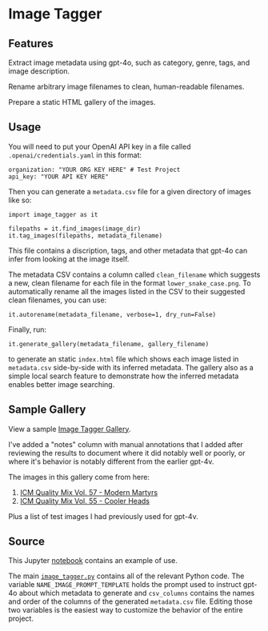 Image Tagger
============


Features
--------

Extract image metadata using gpt-4o, such as category, genre, tags, and image
description.

Rename arbitrary image filenames to clean, human-readable filenames.

Prepare a static HTML gallery of the images.


Usage
-----

You will need to put your OpenAI API key in a file called
`.openai/credentials.yaml` in this format:


    organization: "YOUR ORG KEY HERE" # Test Project
    api_key: "YOUR API KEY HERE"

Then you can generate a `metadata.csv` file for a given directory of images
like so:

    import image_tagger as it

    filepaths = it.find_images(image_dir)
    it.tag_images(filepaths, metadata_filename)

This file contains a discription, tags, and other metadata that gpt-4o can
infer from looking at the image itself.

The metadata CSV contains a column called `clean_filename` which suggests
a new, clean filename for each file in the format `lower_snake_case.png`.
To automatically rename all the images listed in the CSV to their suggested
clean filenames, you can use:

    it.autorename(metadata_filename, verbose=1, dry_run=False)

Finally, run:

    it.generate_gallery(metadata_filename, gallery_filename)

to generate an static `index.html` file which shows each image listed in
`metadata.csv` side-by-side with its inferred metadata. The gallery also as a
simple local search feature to demonstrate how the inferred metadata enables
better image searching.


Sample Gallery
--------------

View a sample [Image Tagger Gallery](https://olooney.github.io/image_tagger/gallery/index.html).

I've added a "notes" column with manual annotations that I added after
reviewing the results to document where it did notably well or poorly, or where
it's behavior is notably different from the earlier gpt-4v.

The images in this gallery come from here:

1. [ICM Quality Mix Vol. 57 - Modern Martyrs](https://imgur.com/gallery/icm-quality-mix-vol-57-modern-martyrs-zcEiD6A)
2. [ICM Quality Mix Vol. 55 - Cooler Heads](https://imgur.com/gallery/icm-quality-mix-vol-55-cooler-heads-QQjYFFS)

Plus a list of test images I had previously used for gpt-4v.


Source
------

This Jupyter 
[notebook](https://github.com/olooney/image_tagger/blob/main/src/Image%20Tagger%20Test.ipynb)
contains an example of use.

The main
[`image_tagger.py`](https://github.com/olooney/image_tagger/blob/main/src/image_tagger.py)
contains all of the relevant Python code. The variable
`NAME_IMAGE_PROMPT_TEMPLATE` holds the prompt used to instruct gpt-4o about
which metadata to generate and `csv_columns` contains the names and order of
the columns of the generated `metadata.csv` file. Editing those two variables
is the easiest way to customize the behavior of the entire project.

